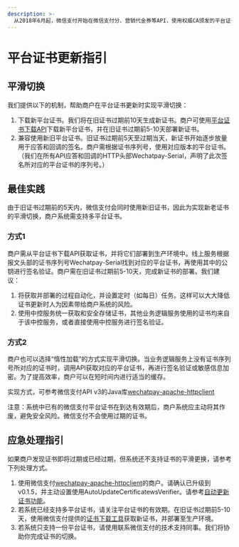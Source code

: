 ```yaml
---
description: >-
  从2018年6月起，微信支付开始在微信支付分、营销代金券等API，使用权威CA颁发的平台证书标识微信支付的身份信息。出于合规和安全性考虑，权威CA为颁发的平台证书设置了有效期，商户需在证书过期前进行更新操作。本文档详细描述了微信支付平台证书更换的机制，以及提供实现建议。
---
```


# 平台证书更新指引

## 平滑切换

我们提供以下的机制，帮助商户在平台证书更新时实现平滑切换：

1. 下载新平台证书。我们将在旧证书过期前10天生成新证书。商户可使用[平台证书下载API](https://wechatpay-api.gitbook.io/wechatpay-api-v3/jie-kou-wen-dang/ping-tai-zheng-shu)下载新平台证书，并在旧证书过期前5-10天部署新证书。
2. 兼容使用新旧平台证书。旧证书过期前5天至过期当天，新证书开始逐步放量用于应答和回调的签名。商户需根据证书序列号，使用对应版本的平台证书。（我们在所有API应答和回调的HTTP头部Wechatpay-Serial，声明了此次签名所对应的平台证书的序列号。）

## 最佳实践

由于旧证书过期前的5天内，微信支付会同时使用新旧证书，因此为实现新老证书的平滑切换，商户系统需支持多平台证书。

### 方式1

商户需从平台证书下载API获取证书，并将它们部署到生产环境中。线上服务根据报文头部的证书序列号Wechatpay-Serial找到对应的平台证书，再使用其中的公钥进行签名验证。商户需在旧证书过期前5-10天，完成新证书的部署。我们建议：

1. 将获取并部署的过程自动化，并设置定时（如每日）任务。这样可以大大降低证书更新时人为因素带给商户系统的风险。
2. 使用中控服务统一获取和安全存储证书，其他业务逻辑服务使用的证书均来自于该中控服务，或者直接使用中控服务进行签名验证。

### 方式2

商户也可以选择“惰性加载”的方式实现平滑切换。当业务逻辑服务上没有证书序列号所对应的证书时，调用API获取对应的平台证书，再进行签名验证或敏感信息加密。为了提高效率，商户可以在短时间内进行适当的缓存。

实现方式，可参考微信支付API v3的Java库[wechatpay-apache-httpclient](https://github.com/wechatpay-apiv3/wechatpay-apache-httpclient)

注意：系统中已有的微信支付平台证书在到达有效期后，商户系统应主动将其作废，避免安全风险。微信支付不会使用过期的证书。

## 应急处理指引

如果商户发现证书即将过期或已经过期，但系统还不支持证书的平滑更换，请参考下列处理方式。

1. 使用微信支付[wechatpay-apache-httpclient](https://github.com/wechatpay-apiv3/wechatpay-apache-httpclient)的商户。请确认已升级到v0.1.5，并主动设置使用AutoUpdateCertificatewsVerifier。请参考[自动更新证书功能](https://github.com/wechatpay-apiv3/wechatpay-apache-httpclient#%E8%87%AA%E5%8A%A8%E6%9B%B4%E6%96%B0%E8%AF%81%E4%B9%A6%E5%8A%9F%E8%83%BD%E5%8F%AF%E9%80%89)。
2. 若系统已经支持多平台证书，请关注平台证书的有效期。在旧证书过期前5-10天，使用微信支付提供的[证书下载工具](https://github.com/wechatpay-apiv3/CertificateDownloader)获取新证书，并部署至生产环境。
3. 若系统只支持一份平台证书，请使用联系微信支付的技术支持同事。我们将协助你完成证书的切换。

